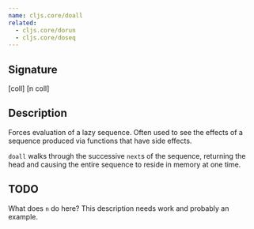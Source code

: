 ```yaml
---
name: cljs.core/doall
related:
  - cljs.core/dorun
  - cljs.core/doseq
---
```


## Signature
[coll]
[n coll]


## Description

Forces evaluation of a lazy sequence. Often used to see the effects of a
sequence produced via functions that have side effects.

`doall` walks through the successive `next`s of the sequence, returning the head
and causing the entire sequence to reside in memory at one time.


## TODO

What does `n` do here? This description needs work and probably an example.
